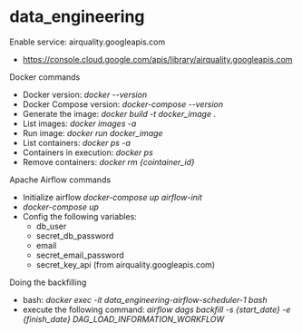 # data_engineering

Enable service: airquality.googleapis.com
- https://console.cloud.google.com/apis/library/airquality.googleapis.com

Docker commands
- Docker version: _docker --version_
- Docker Compose version: _docker-compose --version_
- Generate the image: _docker build -t docker_image ._
- List images:  _docker images -a_
- Run image: _docker run docker_image_
- List containers: _docker ps -a_
- Containers in execution: _docker ps_
- Remove containers: _docker rm {cointainer_id}_

Apache Airflow commands
- Initialize airflow _docker-compose up airflow-init_
-  _docker-compose up_
- Config the following variables:
  - db_user
  - secret_db_password
  - email
  - secret_email_password
  - secret_key_api (from airquality.googleapis.com)

Doing the backfilling
- bash: _docker exec -it data_engineering-airflow-scheduler-1 bash_
- execute the following command: _airflow dags backfill -s {start_date} -e {finish_date} DAG_LOAD_INFORMATION_WORKFLOW_
